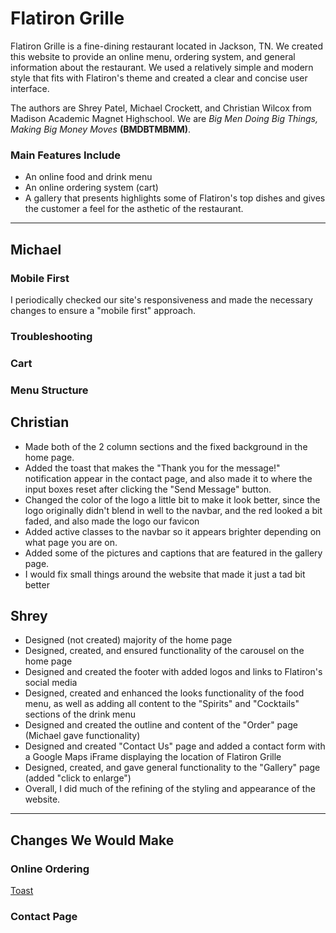 # Flatiron Grille
<p>Flatiron Grille is a fine-dining restaurant located in Jackson, TN. We created this website to provide an online menu, ordering system, and general information about the restaurant. We used a relatively simple and modern style that fits with Flatiron's theme and created a clear and concise user interface.</p>
<p>The authors are Shrey Patel, Michael Crockett, and Christian Wilcox from Madison Academic Magnet Highschool. We are <em>Big Men Doing Big Things, Making Big Money Moves</em> <strong>(BMDBTMBMM)</strong>.</p>

### Main Features Include
<ul>
    <li>An online food and drink menu</li>
    <li>An online ordering system (cart)</li>
    <li>A gallery that presents highlights some of Flatiron's top dishes and gives the customer a feel for the asthetic of the restaurant.</li>
</ul>

<hr>

## Michael 
### Mobile First
<p>I periodically checked our site's responsiveness and made the necessary changes to ensure a "mobile first" approach.</p>

### Troubleshooting
### Cart
### Menu Structure
## Christian
<ul>
    <li>Made both of the 2 column sections and the fixed background in the home page.</li>
    <li>Added the toast that makes the "Thank you for the message!" notification appear in the contact page, and also made it to where the input boxes reset after clicking the "Send Message" button.</li>
    <li>Changed the color of the logo a little bit to make it look better, since the logo originally didn't blend in well to the navbar, and the red looked a bit faded, and also made the logo our favicon</li>
    <li>Added active classes to the navbar so it appears brighter depending on what page you are on.</li>
    <li>Added some of the pictures and captions that are featured in the gallery page.</li>
    <li>I would fix small things around the website that made it just a tad bit better</li>
</ul>

## Shrey
<ul>
    <li>Designed (not created) majority of the home page</li>
    <li>Designed, created, and ensured functionality of the carousel on the home page</li>
    <li>Designed and created the footer with added logos and links to Flatiron's social media</li>
    <li>Designed, created and enhanced the looks functionality of the food menu, as well as adding all content to the "Spirits" and "Cocktails" sections of the drink menu</li>
    <li>Designed and created the outline and content of the "Order" page (Michael gave functionality)</li>
    <li>Designed and created "Contact Us" page and added a contact form with a Google Maps iFrame displaying the location of Flatiron Grille</li>
    <li>Designed, created, and gave general functionality to the "Gallery" page (added "click to enlarge")</li>
    <li>Overall, I did much of the refining of the styling and appearance of the website.</li>
</ul>
</ul>

<hr>

## Changes We Would Make

### Online Ordering
<a href="https://pos.toasttab.com/products/online-ordering">Toast</a>

### Contact Page


